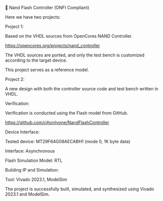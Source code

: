 	Nand Flash Controller (ONFI Compliant)

Here we have two projects:

Project 1:

Based on the VHDL sources from OpenCores NAND Controller.

https://opencores.org/projects/nand_controller

The VHDL sources are ported, and only the test bench is customized according to the target device.

This project serves as a reference model.


Project 2:

A new design with both the controller source code and test bench written in VHDL.

Verification:

Verification is conducted using the Flash model from GitHub.

https://github.com/cjhonlyone/NandFlashController


Device Interface:

Tested device: MT29F64G08AECABH1 (mode 0, 1K byte data)

Interface: Asynchronous

Flash Simulation Model: RTL


Building IP and Simulation:

Tool: Vivado 2023.1, ModelSim

The project is successfully built, simulated, and synthesized using Vivado 2023.1 and ModelSim.




